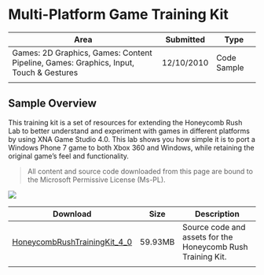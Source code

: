 # Multi-Platform Game Training Kit

|Area|Submitted|Type|
|-|-|-|
Games: 2D Graphics, Games: Content Pipeline, Games: Graphics, Input, Touch & Gestures|12/10/2010|Code Sample
||||

## Sample Overview

This training kit is a set of resources for extending the Honeycomb Rush Lab to better understand and experiment with games in different platforms by using XNA Game Studio 4.0. This lab shows you how simple it is to port a Windows Phone 7 game to both Xbox 360 and Windows, while retaining the original game’s feel and functionality.

> All content and source code downloaded from this page are bound to the Microsoft Permissive License (Ms-PL).

![](https://github.com/SimonDarksideJ/XNAGameStudio/raw/master/Images/honeycombrush2.png?raw=true)

Download | Size | Description
---|---|---|
[HoneycombRushTrainingKit_4_0](https://github.com/simondarksidej/XNAGameStudio/tree/master/Samples/HoneycombRushTrainingKit_4_0) | 59.93MB | Source code and assets for the Honeycomb Rush Training Kit.
||||
